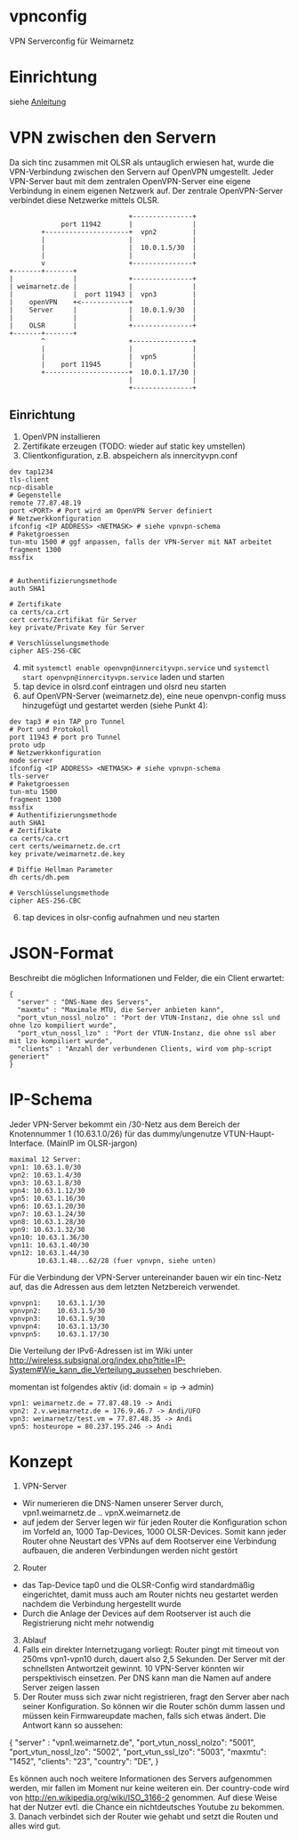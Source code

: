 vpnconfig
=========

VPN Serverconfig für Weimarnetz

Einrichtung
===========

siehe [Anleitung](Setup.md)

VPN zwischen den Servern
=======================

Da sich tinc zusammen mit OLSR als untauglich erwiesen hat, wurde die VPN-Verbindung zwischen den Servern auf OpenVPN umgestellt. Jeder VPN-Server baut mit dem zentralen OpenVPN-Server eine eigene Verbindung in einem eigenen Netzwerk auf. Der zentrale OpenVPN-Server verbindet diese Netzwerke mittels OLSR.

```
                              +---------------+
             port 11942       |               |
        +---------------------+  vpn2         |
        |                     |               |
        |                     |  10.0.1.5/30  |
        |                     |               |
        v                     +---------------+
+-------+-------+
|               |             +---------------+
| weimarnetz.de |             |               |
|               |  port 11943 |  vpn3         |
|    openVPN    +<------------+               |
|    Server     |             |  10.0.1.9/30  |
|               |             |               |
|    OLSR       |             +---------------+
+-------+-------+
        ^                     +---------------+
        |                     |               |
        |                     |  vpn5         |
        |    port 11945       |               |
        +---------------------+  10.0.1.17/30 |
                              |               |
                              +---------------+
```

Einrichtung
-----------

1. OpenVPN installieren
2. Zertifikate erzeugen (TODO: wieder auf static key umstellen)
3. Clientkonfiguration, z.B. abspeichern als innercityvpn.conf
```
dev tap1234
tls-client
ncp-disable
# Gegenstelle
remote 77.87.48.19
port <PORT> # Port wird am OpenVPN Server definiert
# Netzwerkkonfiguration
ifconfig <IP ADDRESS> <NETMASK> # siehe vpnvpn-schema
# Paketgroessen
tun-mtu 1500 # ggf anpassen, falls der VPN-Server mit NAT arbeitet
fragment 1300
mssfix


# Authentifizierungsmethode
auth SHA1

# Zertifikate
ca certs/ca.crt
cert certs/Zertifikat für Server
key private/Private Key für Server

# Verschlüsselungsmethode
cipher AES-256-CBC
```
4. mit `systemctl enable openvpn@innercityvpn.service` und `systemctl start openvpn@innercityvpn.service` laden und starten
5. tap device in olsrd.conf eintragen und olsrd neu starten
6. auf OpenVPN-Server (weimarnetz.de), eine neue openvpn-config muss hinzugefügt und gestartet werden (siehe Punkt 4):
```
dev tap3 # ein TAP pro Tunnel
# Port und Protokoll
port 11943 # port pro Tunnel
proto udp
# Netzwerkkonfiguration
mode server
ifconfig <IP ADDRESS> <NETMASK> # siehe vpnvpn-schema
tls-server 
# Paketgroessen
tun-mtu 1500
fragment 1300
mssfix
# Authentifizierungsmethode
auth SHA1
# Zertifikate
ca certs/ca.crt
cert certs/weimarnetz.de.crt
key private/weimarnetz.de.key

# Diffie Hellman Parameter
dh certs/dh.pem

# Verschlüsselungsmethode
cipher AES-256-CBC
```
6. tap devices in olsr-config aufnahmen und neu starten

JSON-Format
===========
Beschreibt die möglichen Informationen und Felder, die ein Client erwartet:

```
{
  "server" : "DNS-Name des Servers",
  "maxmtu" : "Maximale MTU, die Server anbieten kann",
  "port_vtun_nossl_nolzo" : "Port der VTUN-Instanz, die ohne ssl und ohne lzo kompiliert wurde",
  "port_vtun_nossl_lzo" : "Port der VTUN-Instanz, die ohne ssl aber mit lzo kompiliert wurde",
  "clients" : "Anzahl der verbundenen Clients, wird vom php-script generiert"
}
```
IP-Schema
=========
Jeder VPN-Server bekommt ein /30-Netz aus dem Bereich der Knotennummer 1 (10.63.1.0/26) für das
dummy/ungenutze VTUN-Haupt-Interface. (MainIP im OLSR-jargon)

```
maximal 12 Server:
vpn1: 10.63.1.0/30
vpn2: 10.63.1.4/30
vpn3: 10.63.1.8/30
vpn4: 10.63.1.12/30
vpn5: 10.63.1.16/30
vpn6: 10.63.1.20/30
vpn7: 10.63.1.24/30
vpn8: 10.63.1.28/30
vpn9: 10.63.1.32/30
vpn10: 10.63.1.36/30
vpn11: 10.63.1.40/30
vpn12: 10.63.1.44/30
       10.63.1.48...62/28 (fuer vpnvpn, siehe unten)
```

Für die Verbindung der VPN-Server untereinander bauen wir ein tinc-Netz auf,
das die Adressen aus dem letzten Netzbereich verwendet.

```
vpnvpn1:    10.63.1.1/30
vpnvpn2:    10.63.1.5/30
vpnvpn3:    10.63.1.9/30
vpnvpn4:    10.63.1.13/30
vpnvpn5:    10.63.1.17/30
```

Die Verteilung der IPv6-Adressen ist im Wiki unter http://wireless.subsignal.org/index.php?title=IP-System#Wie_kann_die_Verteilung_aussehen beschrieben.

momentan ist folgendes aktiv (id: domain = ip -> admin)
```
vpn1: weimarnetz.de = 77.87.48.19 -> Andi
vpn2: 2.v.weimarnetz.de = 176.9.46.7 -> Andi/UFO
vpn3: weimarnetz/test.vm = 77.87.48.35 -> Andi
vpn5: hosteurope = 80.237.195.246 -> Andi 
```

Konzept
=======

1. VPN-Server
  * Wir numerieren die DNS-Namen unserer Server durch,
vpn1.weimarnetz.de .. vpnX.weimarnetz.de
  * auf jedem der Server legen wir für jeden Router die Konfiguration
schon im Vorfeld an, 1000 Tap-Devices, 1000 OLSR-Devices. Somit kann
jeder Router ohne Neustart des VPNs auf dem Rootserver eine Verbindung
aufbauen, die anderen Verbindungen werden nicht gestört
2. Router
  * das Tap-Device tap0 und die OLSR-Config wird standardmäßig
eingerichtet, damit muss auch am Router nichts neu gestartet werden
nachdem die Verbindung hergestellt wurde
  * Durch die Anlage der Devices auf dem Rootserver ist auch die
Registrierung nicht mehr notwendig
3. Ablauf
  1. Falls ein direkter Internetzugang vorliegt: Router pingt mit timeout
von 250ms vpn1-vpn10 durch, dauert also 2,5 Sekunden. Der Server mit der
schnellsten Antwortzeit gewinnt. 10 VPN-Server könnten wir
perspektivisch einsetzen. Per DNS kann man die Namen auf andere Server
zeigen lassen
  2. Der Router muss sich zwar nicht registrieren, fragt den Server aber
nach seiner Konfiguration. So können wir die Router schön dumm lassen
und müssen kein Firmwareupdate machen, falls sich etwas ändert. Die
Antwort kann so aussehen:

{
  "server" : "vpn1.weimarnetz.de",
  "port_vtun_nossl_nolzo": "5001",
  "port_vtun_nossl_lzo": "5002",
  "port_vtun_ssl_lzo": "5003",
  "maxmtu": "1452",
  "clients": "23",
  "country": "DE",
}

Es können auch noch weitere Informationen des Servers aufgenommen
werden, mir fallen im Moment nur keine weiteren ein. Der country-code
wird von http://en.wikipedia.org/wiki/ISO_3166-2 genommen. Auf diese
Weise hat der Nutzer evtl. die Chance ein nichtdeutsches Youtube zu bekommen.
  3. Danach verbindet sich der Router wie gehabt und setzt die Routen und
alles wird gut.
